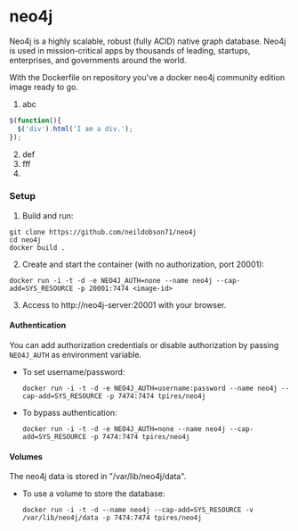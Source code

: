 neo4j
=====

Neo4j is a highly scalable, robust (fully ACID) native graph database. Neo4j is used in mission-critical apps by thousands of leading, startups, enterprises, and governments around the world.

With the Dockerfile on repository you've a docker neo4j community edition image ready to go.

1. abc
```javascript
$(function(){
  $('div').html('I am a div.');
});
```
2. def
3. fff
4. 


### Setup

1. Build and run:
```
git clone https://github.com/neildobson71/neo4j
cd neo4j
docker build .
```
2. Create and start the container (with no authorization, port 20001):

  `docker run -i -t -d -e NEO4J_AUTH=none --name neo4j --cap-add=SYS_RESOURCE -p 20001:7474 <image-id>`

3. Access to http://neo4j-server:20001 with your browser.

#### Authentication
You can add authorization credentials or disable authorization by passing `NEO4J_AUTH` as environment variable.

* To set username/password:

  `docker run -i -t -d -e NEO4J_AUTH=username:password --name neo4j --cap-add=SYS_RESOURCE -p 7474:7474 tpires/neo4j`

* To bypass authentication:

  `docker run -i -t -d -e NEO4J_AUTH=none --name neo4j --cap-add=SYS_RESOURCE -p 7474:7474 tpires/neo4j`

#### Volumes 
The neo4j data is stored in "/var/lib/neo4j/data".  
*  To use a volume to store the database:
   
   `docker run -i -t -d --name neo4j --cap-add=SYS_RESOURCE -v /var/lib/neo4j/data -p 7474:7474 tpires/neo4j`
